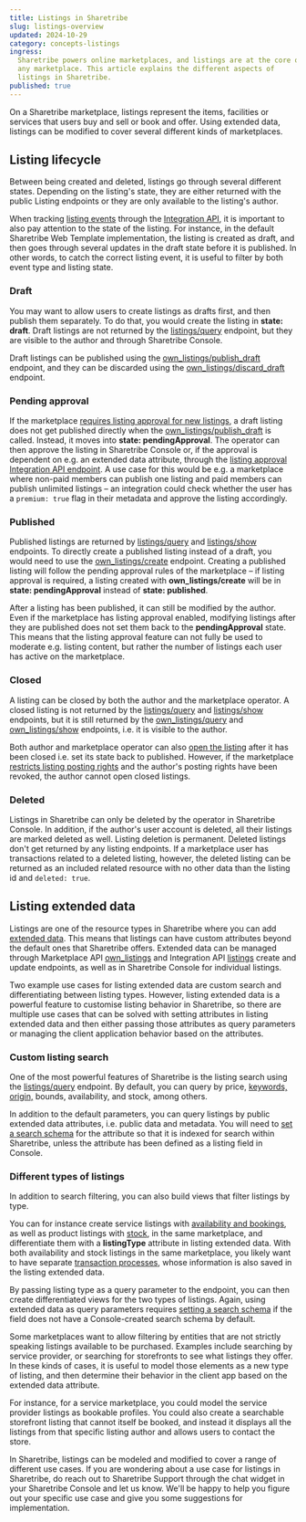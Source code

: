 ```yaml
---
title: Listings in Sharetribe
slug: listings-overview
updated: 2024-10-29
category: concepts-listings
ingress:
  Sharetribe powers online marketplaces, and listings are at the core of
  any marketplace. This article explains the different aspects of
  listings in Sharetribe.
published: true
---
```


On a Sharetribe marketplace, listings represent the items, facilities or
services that users buy and sell or book and offer. Using extended data,
listings can be modified to cover several different kinds of
marketplaces.

## Listing lifecycle

Between being created and deleted, listings go through several different
states. Depending on the listing's state, they are either returned with
the public Listing endpoints or they are only available to the listing's
author.

When tracking
[listing events](/references/events/#supported-event-types) through the
[Integration API](https://www.sharetribe.com/api-reference/integration.html),
it is important to also pay attention to the state of the listing. For
instance, in the default Sharetribe Web Template implementation, the
listing is created as draft, and then goes through several updates in
the draft state before it is published. In other words, to catch the
correct listing event, it is useful to filter by both event type and
listing state.

### Draft

You may want to allow users to create listings as drafts first, and then
publish them separately. To do that, you would create the listing in
**state: draft**. Draft listings are not returned by the
[listings/query](https://www.sharetribe.com/api-reference/marketplace.html#query-listings)
endpoint, but they are visible to the author and through Sharetribe
Console.

Draft listings can be published using the
[own_listings/publish_draft](https://www.sharetribe.com/api-reference/marketplace.html#publish-draft-listing)
endpoint, and they can be discarded using the
[own_listings/discard_draft](https://www.sharetribe.com/api-reference/marketplace.html#discard-draft-listing)
endpoint.

### Pending approval

If the marketplace
[requires listing approval for new listings](/concepts/requiring-approval/),
a draft listing does not get published directly when the
[own_listings/publish_draft](https://www.sharetribe.com/api-reference/marketplace.html#publish-draft-listing)
is called. Instead, it moves into **state: pendingApproval**. The
operator can then approve the listing in Sharetribe Console or, if the
approval is dependent on e.g. an extended data attribute, through the
[listing approval Integration API endpoint](https://www.sharetribe.com/api-reference/integration.html#approve-listing).
A use case for this would be e.g. a marketplace where non-paid members
can publish one listing and paid members can publish unlimited listings
– an integration could check whether the user has a `premium: true` flag
in their metadata and approve the listing accordingly.

### Published

Published listings are returned by
[listings/query](https://www.sharetribe.com/api-reference/marketplace.html#query-listings)
and
[listings/show](https://www.sharetribe.com/api-reference/marketplace.html#show-listing)
endpoints. To directly create a published listing instead of a draft,
you would need to use the
[own_listings/create](https://www.sharetribe.com/api-reference/marketplace.html#create-listing)
endpoint. Creating a published listing will follow the pending approval
rules of the marketplace – if listing approval is required, a listing
created with **own_listings/create** will be in **state:
pendingApproval** instead of **state: published**.

After a listing has been published, it can still be modified by the
author. Even if the marketplace has listing approval enabled, modifying
listings after they are published does not set them back to the
**pendingApproval** state. This means that the listing approval feature
can not fully be used to moderate e.g. listing content, but rather the
number of listings each user has active on the marketplace.

### Closed

A listing can be closed by both the author and the marketplace operator.
A closed listing is not returned by the
[listings/query](https://www.sharetribe.com/api-reference/marketplace.html#query-listings)
and
[listings/show](https://www.sharetribe.com/api-reference/marketplace.html#show-listing)
endpoints, but it is still returned by the
[own_listings/query](https://www.sharetribe.com/api-reference/marketplace.html#query-own-listings)
and
[own_listings/show](https://www.sharetribe.com/api-reference/marketplace.html#show-own-listing)
endpoints, i.e. it is visible to the author.

Both author and marketplace operator can also
[open the listing](https://www.sharetribe.com/api-reference/marketplace.html#open-listing)
after it has been closed i.e. set its state back to published. However,
if the marketplace
[restricts listing posting rights](https://www.sharetribe.com/help/en/articles/9503118-restrict-listing-posting-rights)
and the author's posting rights have been revoked, the author cannot
open closed listings.

### Deleted

Listings in Sharetribe can only be deleted by the operator in Sharetribe
Console. In addition, if the author's user account is deleted, all their
listings are marked deleted as well. Listing deletion is permanent.
Deleted listings don't get returned by any listing endpoints. If a
marketplace user has transactions related to a deleted listing, however,
the deleted listing can be returned as an included related resource with
no other data than the listing id and `deleted: true`.

## Listing extended data

Listings are one of the resource types in Sharetribe where you can add
[extended data](/references/extended-data/). This means that listings
can have custom attributes beyond the default ones that Sharetribe
offers. Extended data can be managed through Marketplace API
[own_listings](https://www.sharetribe.com/api-reference/marketplace.html#own-listings)
and Integration API
[listings](https://www.sharetribe.com/api-reference/integration.html#listings)
create and update endpoints, as well as in Sharetribe Console for
individual listings.

Two example use cases for listing extended data are custom search and
differentiating between listing types. However, listing extended data is
a powerful feature to customise listing behavior in Sharetribe, so there
are multiple use cases that can be solved with setting attributes in
listing extended data and then either passing those attributes as query
parameters or managing the client application behavior based on the
attributes.

### Custom listing search

One of the most powerful features of Sharetribe is the listing search
using the
[listings/query](https://www.sharetribe.com/api-reference/marketplace.html#query-listings)
endpoint. By default, you can query by price,
[keywords, origin,](/concepts/how-the-listing-search-works/) bounds,
availability, and stock, among others.

In addition to the default parameters, you can query listings by public
extended data attributes, i.e. public data and metadata. You will need
to
[set a search schema](/how-to/manage-search-schemas-with-sharetribe-cli/)
for the attribute so that it is indexed for search within Sharetribe,
unless the attribute has been defined as a listing field in Console.

### Different types of listings

In addition to search filtering, you can also build views that filter
listings by type.

You can for instance create service listings with
[availability and bookings](/references/availability/), as well as
product listings with [stock](/references/stock/), in the same
marketplace, and differentiate them with a **listingType** attribute in
listing extended data. With both availability and stock listings in the
same marketplace, you likely want to have separate
[transaction processes](/concepts/transaction-process/), whose
information is also saved in the listing extended data.

By passing listing type as a query parameter to the endpoint, you can
then create differentiated views for the two types of listings. Again,
using extended data as query parameters requires
[setting a search schema](/how-to/manage-search-schemas-with-sharetribe-cli/)
if the field does not have a Console-created search schema by default.

Some marketplaces want to allow filtering by entities that are not
strictly speaking listings available to be purchased. Examples include
searching by service provider, or searching for storefronts to see what
listings they offer. In these kinds of cases, it is useful to model
those elements as a new type of listing, and then determine their
behavior in the client app based on the extended data attribute.

For instance, for a service marketplace, you could model the service
provider listings as bookable profiles. You could also create a
searchable storefront listing that cannot itself be booked, and instead
it displays all the listings from that specific listing author and
allows users to contact the store.

In Sharetribe, listings can be modeled and modified to cover a range of
different use cases. If you are wondering about a use case for listings
in Sharetribe, do reach out to Sharetribe Support through the chat
widget in your Sharetribe Console and let us know. We'll be happy to
help you figure out your specific use case and give you some suggestions
for implementation.
